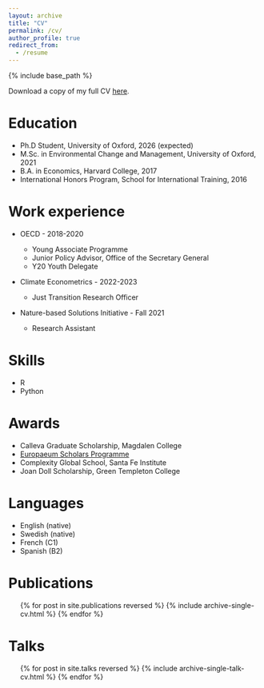 ```yaml
---
layout: archive
title: "CV"
permalink: /cv/
author_profile: true
redirect_from:
  - /resume
---
```


{% include base_path %}

Download a copy of my full CV [here](http://ebbam.github.io/ebba_website/files/Ebba_Mark_CV_2pg.pdf).

Education
======
* Ph.D Student, University of Oxford, 2026 (expected)
* M.Sc. in Environmental Change and Management, University of Oxford, 2021
* B.A. in Economics, Harvard College, 2017
* International Honors Program, School for International Training, 2016

Work experience
======
* OECD - 2018-2020
  * Young Associate Programme
  * Junior Policy Advisor, Office of the Secretary General
  * Y20 Youth Delegate

* Climate Econometrics - 2022-2023
  * Just Transition Research Officer

* Nature-based Solutions Initiative - Fall 2021
  * Research Assistant
  
Skills
======
* R
* Python

Awards
======
* Calleva Graduate Scholarship, Magdalen College
* [Europaeum Scholars Programme](https://europaeum.org/programmes/scholars-programme/)
* Complexity Global School, Santa Fe Institute
* Joan Doll Scholarship, Green Templeton College

Languages
======
* English (native)
* Swedish (native)
* French (C1)
* Spanish (B2)

Publications
======
  <ul>{% for post in site.publications reversed %}
    {% include archive-single-cv.html %}
  {% endfor %}</ul>
  
Talks
======
  <ul>{% for post in site.talks reversed %}
    {% include archive-single-talk-cv.html  %}
  {% endfor %}</ul>
  
<!-- Teaching
======
  <ul>{% for post in site.teaching reversed %}
    {% include archive-single-cv.html %}
  {% endfor %}</ul> -->
  
<!-- Service and leadership
======
* Bureau of Economics Peer Tutor, Harvard College
* Captain and Treasurer, Harvard Women's Club Volleyball Team -->
